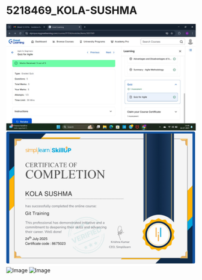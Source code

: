 # 5218469_KOLA-SUSHMA
![image alt](https://github.com/sushmakola05/5218469_KOLA-SUSHMA/blob/fe4328f273dd82f0e6240430faea27be9e27bbfa/ScreenshotOfAgileGL.jpg?raw=true)
![image alt](https://github.com/sushmakola05/5218469_KOLA-SUSHMA/blob/50e6b6ba0a7a5cd38f42f4d037f4e8d200c07fc2/Git/CertificatedOfSimpliiLearn.jpg?raw=true)
![Image](https://github.com/user-attachments/assets/a99e55a9-d458-4ae1-91a6-68b6f706f32f)
![Image](https://github.com/user-attachments/assets/d2ee6517-3964-4f20-9274-148666c90ec0)

